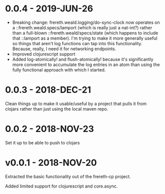 # 0.0.4 - 2019-JUN-26

* Breaking change: frereth.weald.logging/do-sync-clock now operates on
  a ::frereth.weald.specs/lamport (which is really just a nat-int?)
  rather than a full-blown ::frereth.weald/specs/state (which happens
  to include that ::lamport as a member). I'm trying to make it more
  generally useful so things that aren't log functions can tap
  into this functionality. Because, really, I need it for networking
  endpoints.
* Improved clojurescript support
* Added log-atomically! and flush-atomically! because it's
  significantly more convenient to accumulate the log entries in
  an atom than using the fully functional approach with which I
  started.

# 0.0.3 - 2018-DEC-21

Clean things up to make it usable/useful by a project that pulls it from
clojars rather than just using the local maven repo.

# 0.0.2 - 2018-NOV-23

Set it up to be able to push to clojars

# v0.0.1 - 2018-NOV-20

Extracted the basic functionality out of the frereth-cp project.

Added limited support for clojurescript and core.async.

